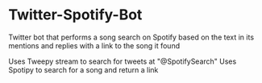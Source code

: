 # Twitter-Spotify-Bot
Twitter bot that performs a song search on Spotify based on the text in its mentions and replies with a link to the song it found

Uses Tweepy stream to search for tweets at "@SpotifySearch"
Uses Spotipy to search for a song and return a link
